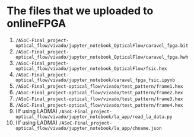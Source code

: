 # The files that we uploaded to onlineFPGA
1. `/ASoC-Final_project-optical_flow/vivado/jupyter_notebook_OpticalFlow/caravel_fpga.bit`
2. `/ASoC-Final_project-optical_flow/vivado/jupyter_notebook_OpticalFlow/caravel_fpga.hwh`
3. `/ASoC-Final_project-optical_flow/vivado/jupyter_notebook_OpticalFlow/fsic.hex`
4. `/ASoC-Final_project-optical_flow/vivado/jupyter_notebook/caravel_fpga_fsic.ipynb`
5. `/ASoC-Final_project-optical_flow/vivado/test_pattern/frame1.hex`
6. `/ASoC-Final_project-optical_flow/vivado/test_pattern/frame2.hex`
7. `/ASoC-Final_project-optical_flow/vivado/test_pattern/frame3.hex`
8. `/ASoC-Final_project-optical_flow/vivado/test_pattern/frame4.hex`
9. (If using LADMA) `/ASoC-Final_project-optical_flow/vivado/jupyter_notebook/la_app/read_la_data.py`
10. (If using LADMA) `/ASoC-Final_project-optical_flow/vivado/jupyter_notebook/la_app/chname.json`
